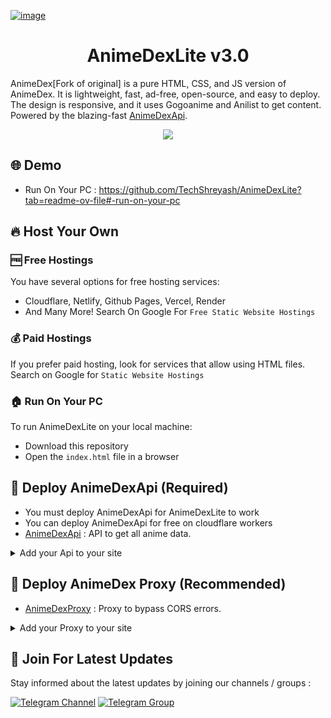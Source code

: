 [![image](https://github.com/TechShreyash/AnimeDexLite/assets/82265247/98c27bb6-c4a8-4224-983e-2bb21386032a)](https://animedex.pages.dev)

<h1 align="center"><b>AnimeDexLite v3.0</b></h1>

AnimeDex[Fork of original] is a pure HTML, CSS, and JS version of AnimeDex. It is lightweight, fast, ad-free, open-source, and easy to deploy. The design is responsive, and it uses Gogoanime and Anilist to get content. Powered by the blazing-fast [AnimeDexApi](https://api.anime-dex.workers.dev).

<p align="center">
<img src="https://hits.seeyoufarm.com/api/count/incr/badge.svg?url=https%3A%2F%2Fgithub.com%2FTechShreyash%2FAnimeDexLite&count_bg=%2379C83D&title_bg=%23555555&icon=github.svg&icon_color=%23E7E7E7&title=Page+Views&edge_flat=false"/>
</p>

## 🌐 Demo

- Run On Your PC : https://github.com/TechShreyash/AnimeDexLite?tab=readme-ov-file#-run-on-your-pc

## 🔥 Host Your Own

### 🆓 Free Hostings

You have several options for free hosting services:

- Cloudflare, Netlify, Github Pages, Vercel, Render
- And Many More! Search On Google For `Free Static Website Hostings`

### 💰 Paid Hostings

If you prefer paid hosting, look for services that allow using HTML files. Search on Google for `Static Website Hostings`

### 🏠 Run On Your PC

To run AnimeDexLite on your local machine:

- Download this repository
- Open the `index.html` file in a browser

## 🚀 Deploy AnimeDexApi (Required)

- You must deploy AnimeDexApi for AnimeDexLite to work
- You can deploy AnimeDexApi for free on cloudflare workers
- [AnimeDexApi](https://github.com/TechShreyash/AnimeDexApi) : API to get all anime data.

<details>
  <summary>Add your Api to your site</summary>

> - Open [js folder](js), there is a AvailableServers variable at top of every js file
> - By default it is like this `const AvailableServers = ["https://api.anime-dex.workers.dev"];`
> - Change this `https://api.anime-dex.workers.dev` to your api domain
> - You can add multiple api domain too, just seperate it with commas

</details>

## 🎯 Deploy AnimeDex Proxy (Recommended)

- [AnimeDexProxy](https://github.com/TechShreyash/CloudflareWorker/tree/main/animedexproxy) : Proxy to bypass CORS errors.

<details>
  <summary>Add your Proxy to your site</summary>

> - Open [js folder](js), there is a ProxyApi variable at top of every js file
> - By default it is like this `const ProxyApi = "https://proxy.techzbots1.workers.dev/?u="`
> - Change this `https://proxy.techzbots1.workers.dev` to your api domain
> - You must include `/?u=` in the url

</details>

## 🔔 Join For Latest Updates

Stay informed about the latest updates by joining our channels / groups :

[![Telegram Channel](https://img.shields.io/static/v1?label=Join&message=Telegram%20Channel&color=blueviolet&style=for-the-badge&logo=telegram&logoColor=violet)](https://telegram.me/TechZBots) [![Telegram Group](https://img.shields.io/static/v1?label=Join&message=Telegram%20Group&color=blueviolet&style=for-the-badge&logo=telegram&logoColor=violet)](https://telegram.me/TechZBots_Support)
